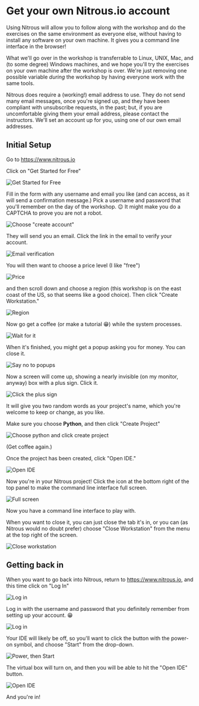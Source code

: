 # Get your own Nitrous.io account

Using Nitrous will allow you to follow along with the workshop and do the exercises on the same environment as everyone else, without having to install any software on your own machine. It gives you a command line interface in the browser! 

What we'll go over in the workshop is transferrable to Linux, UNIX, Mac, and (to some degree) Windows machines, and we hope you'll try the exercises on your own machine after the workshop is over. We're just removing one possible variable _during_ the workshop by having everyone work with the same tools.

Nitrous does require a (working!) email address to use. They do not send many email messages, once you're signed up, and they have been compliant with unsubscribe requests, in the past; but, if you are uncomfortable giving them your email address, please contact the instructors. We'll set an account up for you, using one of our own email addresses.

## Initial Setup

Go to https://www.nitrous.io

Click on "Get Started for Free"

![Get Started for Free](https://raw.githubusercontent.com/csheldonhess/c4l16-cli-workshop/master/images/getit.jpg "Click Get Started for Free")

Fill in the form with any username and email you like (and can access, as it will send a confirmation message.) Pick a username and password that you'll remember on the day of the workshop. 😉 It might make you do a CAPTCHA to prove you are not a robot.

![Choose "create account"](https://raw.githubusercontent.com/csheldonhess/c4l16-cli-workshop/master/images/create_account.jpg "Choose 'Create Account'")

They will send you an email. Click the link in the email to verify your account.

![Email verification](https://raw.githubusercontent.com/csheldonhess/c4l16-cli-workshop/master/images/email.jpg "Click the link to verify your email address")

You will then want to choose a price level (I like "free")

![Price](https://raw.githubusercontent.com/csheldonhess/c4l16-cli-workshop/master/images/price.jpg "Click $0 per month")

and then scroll down and choose a region (this workshop is on the east coast of the US, so that seems like a good choice). Then click "Create Workstation."

![Region](https://raw.githubusercontent.com/csheldonhess/c4l16-cli-workshop/master/images/region.jpg "Click US East and Create Workstation")

Now go get a coffee (or make a tutorial 😁) while the system processes.

![Wait for it](https://raw.githubusercontent.com/csheldonhess/c4l16-cli-workshop/master/images/wait.jpg "Wait while a workstation is created")

When it's finished, you might get a popup asking you for money. You can close it.

![Say no to popups](https://raw.githubusercontent.com/csheldonhess/c4l16-cli-workshop/master/images/nopopup.jpg "Close the popup")

Now a screen will come up, showing a nearly invisible (on my monitor, anyway) box with a plus sign. Click it.

![Click the plus sign](https://raw.githubusercontent.com/csheldonhess/c4l16-cli-workshop/master/images/invisible_plus.jpg "Click the plus sign")

It will give you two random words as your project's name, which you're welcome to keep or change, as you like. 

Make sure you choose __Python__, and then click "Create Project"

![Choose python and click create project](https://raw.githubusercontent.com/csheldonhess/c4l16-cli-workshop/master/images/python.jpg "Choose Python and click Create Project")

(Get coffee again.) 

Once the project has been created, click "Open IDE."

![Open IDE](https://raw.githubusercontent.com/csheldonhess/c4l16-cli-workshop/master/images/open_ide.jpg "Open IDE")

Now you're in your Nitrous project! Click the icon at the bottom right of the top panel to make the command line interface full screen.

![Full screen](https://raw.githubusercontent.com/csheldonhess/c4l16-cli-workshop/master/images/fullscreen.jpg "Full screen")

Now you have a command line interface to play with.

When you want to close it, you can just close the tab it's in, or you can (as Nitrous would no doubt prefer) choose "Close Workstation" from the menu at the top right of the screen.

![Close workstation](https://raw.githubusercontent.com/csheldonhess/c4l16-cli-workshop/master/images/stop.jpg "Close workstation")

## Getting back in

When you want to go back into Nitrous, return to https://www.nitrous.io, and this time click on "Log In"

![Log in](https://raw.githubusercontent.com/csheldonhess/c4l16-cli-workshop/master/images/comeback.jpg "Log in")

Log in with the username and password that you definitely remember from setting up your account. 😁

![Log in](https://raw.githubusercontent.com/csheldonhess/c4l16-cli-workshop/master/images/login.jpg "Log in")

Your IDE will likely be off, so you'll want to click the button with the power-on symbol, and choose "Start" from the drop-down.

![Power, then Start](https://raw.githubusercontent.com/csheldonhess/c4l16-cli-workshop/master/images/start_ide.jpg "Power, then Start")

The virtual box will turn on, and then you will be able to hit the "Open IDE" button.

![Open IDE](https://raw.githubusercontent.com/csheldonhess/c4l16-cli-workshop/master/images/open_ide2.jpg "Open IDE")

And you're in!
